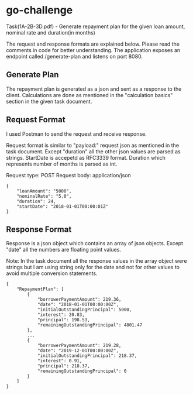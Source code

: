 # go-challenge
Task(1A-2B-3D.pdf) - Generate repayment plan for the given loan amount, nominal rate and duration(in months)

The request and response formats are explained below. Please read the comments in code for better understanding. The application exposes an endpoint called /generate-plan and listens on port 8080.

## Generate Plan
The repayment plan is generated as a json and sent as a response to the client.
Calculations are done as mentioned in the "calculation basics" section in the given task document.

## Request Format
I used Postman to send the request and receive response.

Request format is similar to "payload:" request json as mentioned in the task document. Except "duration" all the other json values are parsed as strings. 
StartDate is accepetd as RFC3339 format.
Duration which represents number of months is parsed as int.

Request type: POST
Request body: application/json

```
{
	"loanAmount": "5000",
	"nominalRate": "5.0",
	"duration": 24,
	"startDate": "2018-01-01T00:00:01Z"
}
```

## Response Format
Response is a json object which contains an array of json objects. Except "date" all the numbers are floating point values. 

Note: In the task document all the response values in the array object were strings but I am using string only for the date and not for other values to avoid multiple conversion statements.

```
{
    "RepaymentPlan": [
        {
            "borrowerPaymentAmount": 219.36,
            "date": "2018-01-01T00:00:00Z",
            "initialOutstandingPrincipal": 5000,
            "interest": 20.83,
            "principal": 198.53,
            "remainingOutstandingPrincipal": 4801.47
        },
        ...
        {
            "borrowerPaymentAmount": 219.28,
            "date": "2019-12-01T00:00:00Z",
            "initialOutstandingPrincipal": 218.37,
            "interest": 0.91,
            "principal": 218.37,
            "remainingOutstandingPrincipal": 0
        }
    ]
}
```